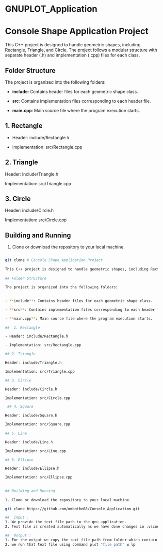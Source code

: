 # GNUPLOT_Application
# Console Shape Application Project
 
This C++ project is designed to handle geometric shapes, including Rectangle, Triangle, and Circle. The project follows a modular structure with separate header (.h) and implementation (.cpp) files for each class.
 
## Folder Structure
 
The project is organized into the following folders:
 
 
- **include**: Contains header files for each geometric shape class.

- **src**: Contains implementation files corresponding to each header file.

- **main.cpp**: Main source file where the program execution starts.
 
##  1. Rectangle

- Header: include/Rectangle.h

- Implementation: src/Rectangle.cpp

## 2. Triangle

Header: include/Triangle.h

Implementation: src/Triangle.cpp

## 3. Circle

Header: include/Circle.h

Implementation: src/Circle.cpp
 
 
## Building and Running
 
1. Clone or download the repository to your local machine.
 
```bash

git clone # Console Shape Application Project
 
This C++ project is designed to handle geometric shapes, including Rectangle, Triangle, and Circle. The project follows a modular structure with separate header (.h) and implementation (.cpp) files for each class.
 
## Folder Structure
 
The project is organized into the following folders:
 
 
- **include**: Contains header files for each geometric shape class.

- **src**: Contains implementation files corresponding to each header file.

- **main.cpp**: Main source file where the program execution starts.
 
##  1. Rectangle

- Header: include/Rectangle.h

- Implementation: src/Rectangle.cpp

## 2. Triangle

Header: include/Triangle.h

Implementation: src/Triangle.cpp

## 3. Circle

Header: include/Circle.h

Implementation: src/Circle.cpp

 ## 4. Square

Header: include/Square.h

Implementation: src/Square.cpp
 
## 5. Line

Header: include/Line.h

Implementation: src/Line.cpp

## 5. Ellipse

Header: include/Ellipse.h

Implementation: src/Ellipse.cpp
 
 
## Building and Running
 
1. Clone or download the repository to your local machine.

git clone https://github.com/ombothe08/Console_Application.git

##  Input :
1. We provide the text file path to the gnu application.
2. Text file is created automatically as we have done changes in .vscode/tasks.json as set the text file creation.

##  Output :
1. For the output we copy the text file path from folder which contain coordinates.
2. we run that text file using command plot "file path" w lp

